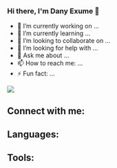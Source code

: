 ### Hi there, I'm Dany Exume 👋


- 🔭 I’m currently working on ...
- 🌱 I’m currently learning ...
- 👯 I’m looking to collaborate on ...
- 🤔 I’m looking for help with ...
- 💬 Ask me about ...
- 📫 How to reach me: ...
- ⚡ Fun fact: ...

<img align="center" src="https://github-readme-stats.vercel.app/api/<CARD_TYPE>/?username=danyclaraexume" />


## Connect with me:

## Languages:

## Tools:
